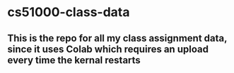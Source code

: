 # cs51000-class-data

## This is the repo for all my class assignment data, since it uses Colab which requires an upload every time the kernal restarts
